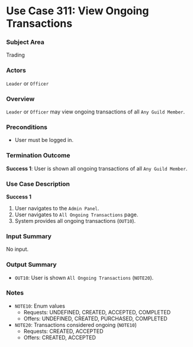 # Use Case 311: View Ongoing Transactions

### Subject Area
Trading

### Actors
`Leader` or `Officer`

### Overview
`Leader` or `Officer` may view ongoing transactions of all `Any Guild Member`.

### Preconditions
- User must be logged in.

### Termination Outcome
**Success 1**: User is shown all ongoing transactions of all `Any Guild Member`.

### Use Case Description
**Success 1**
1. User navigates to the `Admin Panel`.
2. User navigates to `All Ongoing Transactions` page.
3. System provides all ongoing transactions (`OUT10`).

### Input Summary
No input.

### Output Summary
- `OUT10`: User is shown `All Ongoing Transactions` (`NOTE20`).
	
### Notes
- `NOTE10`: Enum values
	- Requests: UNDEFINED, CREATED, ACCEPTED, COMPLETED
	- Offers: UNDEFINED, CREATED, PURCHASED, COMPLETED
- `NOTE20`: Transactions considered ongoing (`NOTE10`)
	- Requests: CREATED, ACCEPTED
	- Offers: CREATED, ACCEPTED